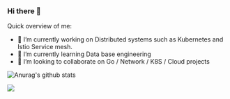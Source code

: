 ### Hi there 👋


Quick overview of me: 

- 🔭 I’m currently working on Distributed systems such as Kubernetes and Istio Service mesh.
- 🌱 I’m currently learning Data base engineering 
- 👯 I’m looking to collaborate on Go / Network / K8S / Cloud projects


![Anurag's github stats](https://github-readme-stats.vercel.app/api?username=isan-rivkin&count_private=true&show_icons=true&theme=chartreuse-dark&bg_color=2b2e47)

![](https://komarev.com/ghpvc/?username=isan-rivkin&color=brightgreen)
